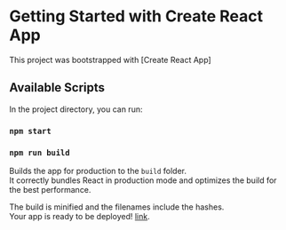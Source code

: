 # Getting Started with Create React App

This project was bootstrapped with [Create React App] 

## Available Scripts

In the project directory, you can run:

### `npm start`
 
### `npm run build`

Builds the app for production to the `build` folder.\
It correctly bundles React in production mode and optimizes the build for the best performance.

The build is minified and the filenames include the hashes.\
Your app is ready to be deployed!
[link](https://frontend-expense-tracker-app.onrender.com).
 
 
